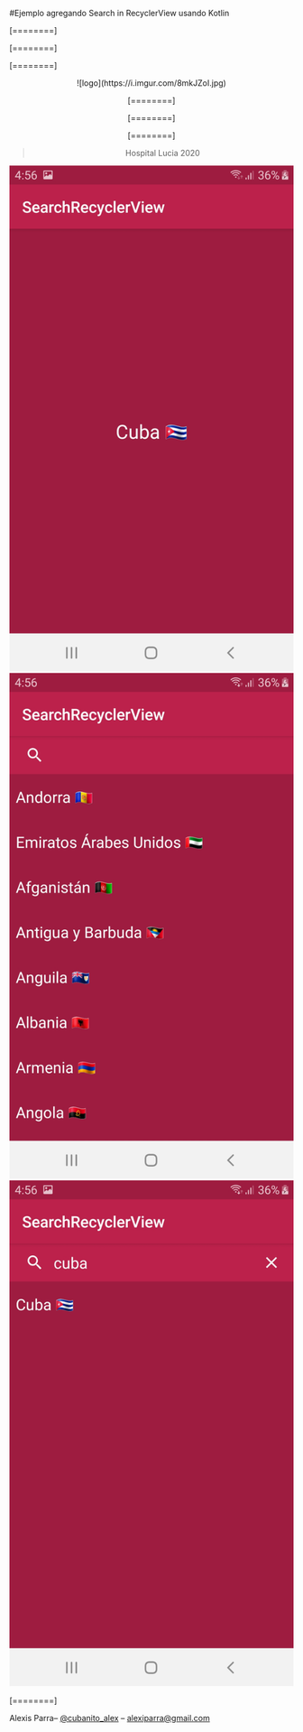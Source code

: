 #Ejemplo agregando Search in RecyclerView usando Kotlin

[========]

[========]

[========]

<center>![logo](https://i.imgur.com/8mkJZoI.jpg)

[========]

[========]

[========]



> Hospital Lucia 2020

![](Screenshot_1.jpg)
![](Screenshot_3.jpg)
![](Screenshot_2.jpg)</center>

[========]


Alexis Parra– [@cubanito_alex](https://twitter.com/cubanito_alex) – alexiparra@gmail.com
